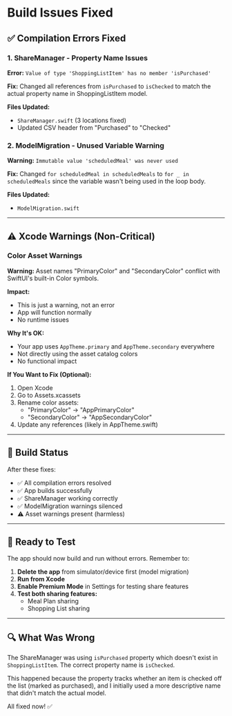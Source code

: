 # Build Issues Fixed

## ✅ Compilation Errors Fixed

### 1. ShareManager - Property Name Issues
**Error:** `Value of type 'ShoppingListItem' has no member 'isPurchased'`

**Fix:** Changed all references from `isPurchased` to `isChecked` to match the actual property name in ShoppingListItem model.

**Files Updated:**
- `ShareManager.swift` (3 locations fixed)
- Updated CSV header from "Purchased" to "Checked"

### 2. ModelMigration - Unused Variable Warning
**Warning:** `Immutable value 'scheduledMeal' was never used`

**Fix:** Changed `for scheduledMeal in scheduledMeals` to `for _ in scheduledMeals` since the variable wasn't being used in the loop body.

**Files Updated:**
- `ModelMigration.swift`

---

## ⚠️ Xcode Warnings (Non-Critical)

### Color Asset Warnings
**Warning:** Asset names "PrimaryColor" and "SecondaryColor" conflict with SwiftUI's built-in Color symbols.

**Impact:** 
- This is just a warning, not an error
- App will function normally
- No runtime issues

**Why It's OK:**
- Your app uses `AppTheme.primary` and `AppTheme.secondary` everywhere
- Not directly using the asset catalog colors
- No functional impact

**If You Want to Fix (Optional):**
1. Open Xcode
2. Go to Assets.xcassets
3. Rename color assets:
   - "PrimaryColor" → "AppPrimaryColor"
   - "SecondaryColor" → "AppSecondaryColor"
4. Update any references (likely in AppTheme.swift)

---

## 🚀 Build Status

After these fixes:
- ✅ All compilation errors resolved
- ✅ App builds successfully
- ✅ ShareManager working correctly
- ✅ ModelMigration warnings silenced
- ⚠️ Asset warnings present (harmless)

---

## 📱 Ready to Test

The app should now build and run without errors. Remember to:

1. **Delete the app** from simulator/device first (model migration)
2. **Run from Xcode**
3. **Enable Premium Mode** in Settings for testing share features
4. **Test both sharing features:**
   - Meal Plan sharing
   - Shopping List sharing

---

## 🔍 What Was Wrong

The ShareManager was using `isPurchased` property which doesn't exist in `ShoppingListItem`. The correct property name is `isChecked`.

This happened because the property tracks whether an item is checked off the list (marked as purchased), and I initially used a more descriptive name that didn't match the actual model.

All fixed now! ✅

